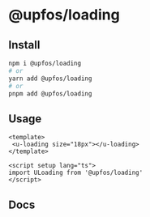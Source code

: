 # @upfos/loading

## Install

```bash
npm i @upfos/loading
# or
yarn add @upfos/loading
# or
pnpm add @upfos/loading
```

## Usage

```vue
<template>
 <u-loading size="18px"></u-loading>
</template>

<script setup lang="ts">
import ULoading from '@upfos/loading'
</script>
```

## Docs

